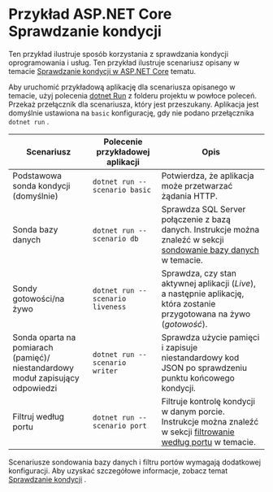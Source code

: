 # <a name="aspnet-core-health-check-sample"></a>Przykład ASP.NET Core Sprawdzanie kondycji

Ten przykład ilustruje sposób korzystania z sprawdzania kondycji oprogramowania i usług. Ten przykład ilustruje scenariusz opisany w temacie [Sprawdzanie kondycji w ASP.NET Core](https://docs.microsoft.com/aspnet/core/host-and-deploy/health-checks) tematu.

Aby uruchomić przykładową aplikację dla scenariusza opisanego w temacie, użyj polecenia [dotnet Run](https://docs.microsoft.com/dotnet/core/tools/dotnet-run) z folderu projektu w powłoce poleceń. Przekaż przełącznik dla scenariusza, który jest przeszukany. Aplikacja jest domyślnie ustawiona na `basic` konfigurację, gdy nie podano przełącznika `dotnet run` .

| Scenariusz                                               | Polecenie przykładowej aplikacji               | Opis |
| ------------------------------------------------------ | -------------------------------- | ----------- |
| Podstawowa sonda kondycji (domyślnie)                           | `dotnet run --scenario basic`    | Potwierdza, że aplikacja może przetwarzać żądania HTTP. |
| Sonda bazy danych                                         | `dotnet run --scenario db`       | Sprawdza SQL Server połączenie z bazą danych. Instrukcje można znaleźć w sekcji [sondowanie bazy danych](https://docs.microsoft.com/aspnet/core/host-and-deploy/health-checks#database-probe) w temacie. |
| Sondy gotowości/na żywo                              | `dotnet run --scenario liveness` | Sprawdza, czy stan aktywnej aplikacji (*Live*), a następnie aplikację, która zostanie przygotowana na żywo (*gotowość*). |
| Sonda oparta na pomiarach (pamięć)/<br>niestandardowy moduł zapisujący odpowiedzi | `dotnet run --scenario writer`   | Sprawdza użycie pamięci i zapisuje niestandardowy kod JSON po sprawdzeniu punktu końcowego kondycji. |
| Filtruj według portu                                         | `dotnet run --scenario port`     | Filtruje kontrolę kondycji w danym porcie. Instrukcje można znaleźć w sekcji [filtrowanie według portu](https://docs.microsoft.com/aspnet/core/host-and-deploy/health-checks#filter-by-port) w temacie. |

Scenariusze sondowania bazy danych i filtru portów wymagają dodatkowej konfiguracji. Aby uzyskać szczegółowe informacje, zobacz temat [Sprawdzanie kondycji](https://docs.microsoft.com/aspnet/core/host-and-deploy/health-checks) .
